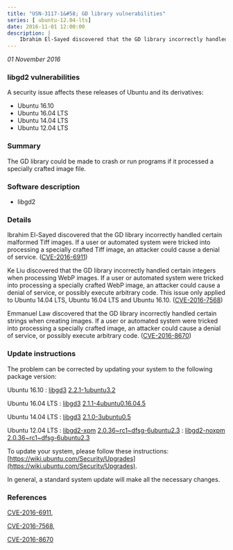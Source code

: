 ```yaml
---
title: "USN-3117-1&#58; GD library vulnerabilities"
series: [ ubuntu-12.04-lts]
date: 2016-11-01 12:00:00
description: |
    Ibrahim El-Sayed discovered that the GD library incorrectly handled certain malformed Tiff images. If a user or automated system were tricked into processing a specially crafted Tiff image, an attacker could cause a denial of service. ([CVE-2016-6911](http://people.ubuntu.com/~ubuntu-security/cve/CVE-2016-6911))
--- 
```

 
 

*01 November 2016*

### libgd2 vulnerabilities

A security issue affects these releases of Ubuntu and its derivatives:

* Ubuntu 16.10
* Ubuntu 16.04 LTS
* Ubuntu 14.04 LTS
* Ubuntu 12.04 LTS

### Summary

The GD library could be made to crash or run programs if it processed a specially crafted image file.

### Software description

* libgd2 

### Details

Ibrahim El-Sayed discovered that the GD library incorrectly handled certain malformed Tiff images. If a user or automated system were tricked into processing a specially crafted Tiff image, an attacker could cause a denial of service. ([CVE-2016-6911](http://people.ubuntu.com/~ubuntu-security/cve/CVE-2016-6911))

Ke Liu discovered that the GD library incorrectly handled certain integers when processing WebP images. If a user or automated system were tricked into processing a specially crafted WebP image, an attacker could cause a denial of service, or possibly execute arbitrary code. This issue only applied to Ubuntu 14.04 LTS, Ubuntu 16.04 LTS and Ubuntu 16.10. ([CVE-2016-7568](http://people.ubuntu.com/~ubuntu-security/cve/CVE-2016-7568))

Emmanuel Law discovered that the GD library incorrectly handled certain strings when creating images. If a user or automated system were tricked into processing a specially crafted image, an attacker could cause a denial of service, or possibly execute arbitrary code. ([CVE-2016-8670](http://people.ubuntu.com/~ubuntu-security/cve/CVE-2016-8670)) 

### Update instructions

The problem can be corrected by updating your system to the following package version:

Ubuntu 16.10
 : [libgd3](https://launchpad.net/ubuntu/+source/libgd2) <span> [2.2.1-1ubuntu3.2](https://launchpad.net/ubuntu/+source/libgd2/2.2.1-1ubuntu3.2) </span> 

Ubuntu 16.04 LTS
 : [libgd3](https://launchpad.net/ubuntu/+source/libgd2) <span> [2.1.1-4ubuntu0.16.04.5](https://launchpad.net/ubuntu/+source/libgd2/2.1.1-4ubuntu0.16.04.5) </span> 

Ubuntu 14.04 LTS
 : [libgd3](https://launchpad.net/ubuntu/+source/libgd2) <span> [2.1.0-3ubuntu0.5](https://launchpad.net/ubuntu/+source/libgd2/2.1.0-3ubuntu0.5) </span> 

Ubuntu 12.04 LTS
 : [libgd2-xpm](https://launchpad.net/ubuntu/+source/libgd2) <span> [2.0.36~rc1~dfsg-6ubuntu2.3](https://launchpad.net/ubuntu/+source/libgd2/2.0.36~rc1~dfsg-6ubuntu2.3) </span> 
 : [libgd2-noxpm](https://launchpad.net/ubuntu/+source/libgd2) <span> [2.0.36~rc1~dfsg-6ubuntu2.3](https://launchpad.net/ubuntu/+source/libgd2/2.0.36~rc1~dfsg-6ubuntu2.3) </span> 

To update your system, please follow these instructions: [https://wiki.ubuntu.com/Security/Upgrades](https://wiki.ubuntu.com/Security/Upgrades).

In general, a standard system update will make all the necessary changes. 

### References

 
 [CVE-2016-6911](http://people.ubuntu.com/~ubuntu-security/cve/CVE-2016-6911), 

 [CVE-2016-7568](http://people.ubuntu.com/~ubuntu-security/cve/CVE-2016-7568), 

 [CVE-2016-8670](http://people.ubuntu.com/~ubuntu-security/cve/CVE-2016-8670)
 

